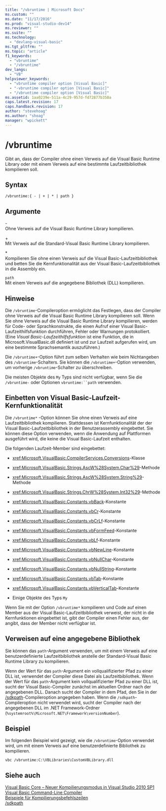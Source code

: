 ```yaml
---
title: "/vbruntime | Microsoft Docs"
ms.custom: ""
ms.date: "11/17/2016"
ms.prod: "visual-studio-dev14"
ms.reviewer: ""
ms.suite: ""
ms.technology: 
  - "devlang-visual-basic"
ms.tgt_pltfrm: ""
ms.topic: "article"
f1_keywords: 
  - "vbruntime"
  - "/vbruntime"
dev_langs: 
  - "VB"
helpviewer_keywords: 
  - "vbruntime compiler option [Visual Basic]"
  - "-vbruntime compiler option [Visual Basic]"
  - "/vbruntime compiler option [Visual Basic]"
ms.assetid: 1aa0239e-511a-4c29-957d-fd72877b350a
caps.latest.revision: 17
caps.handback.revision: 17
author: "stevehoag"
ms.author: "shoag"
manager: "wpickett"
---
```

# /vbruntime
Gibt an, dass der Compiler ohne einen Verweis auf die Visual Basic Runtime Library oder mit einem Verweis auf eine bestimmte Laufzeitbibliothek kompilieren soll.  
  
## Syntax  
  
```  
/vbruntime:{ - | + | * | path }  
```  
  
## Argumente  
 \-  
 Ohne Verweis auf die Visual Basic Runtime Library kompilieren.  
  
 \+  
 Mit Verweis auf die Standard\-Visual Basic Runtime Library kompilieren.  
  
 \*  
 Kompilieren Sie ohne einen Verweis auf die Visual Basic\-Laufzeitbibliothek und betten Sie die Kernfunktionalität aus der Visual Basic\-Laufzeitbibliothek in die Assembly ein.  
  
 `path`  
 Mit einem Verweis auf die angegebene Bibliothek \(DLL\) kompilieren.  
  
## Hinweise  
 Die `/vbruntime`\-Compileroption ermöglicht das Festlegen, dass der Compiler ohne Verweis auf die Visual Basic Runtime Library kompilieren soll.  Wenn Sie ohne Verweis auf die Visual Basic Runtime Library kompilieren, werden für Code\- oder Sprachkonstrukte, die einen Aufruf einer Visual Basic\-Laufzeithilfsfunktion durchführen, Fehler oder Warnungen protokolliert.  \(Eine *Visual Basic\-Laufzeithilfsfunktion* ist eine Funktion, die in Microsoft.VisualBasic.dll definiert ist und zur Laufzeit aufgerufen wird, um eine bestimmte Sprachsemantik auszuführen.\)  
  
 Die `/vbruntime+`\-Option führt zum selben Verhalten wie beim Nichtangeben des `/vbruntime`\-Schalters.  Sie können die `/vbruntime+`\-Option verwenden, um vorherige `/vbruntime`\-Schalter zu überschreiben.  
  
 Die meisten Objekte des `My` Typs sind nicht verfügbar, wenn Sie die `/vbruntime-` oder Optionen `vbruntime:``path` verwenden.  
  
## Einbetten von Visual Basic\-Laufzeit\-Kernfunktionalität  
 Die `/vbruntime*` \-Option können Sie ohne einen Verweis auf eine Laufzeitbibliothek kompilieren.  Stattdessen ist Kernfunktionalität der der Visual Basic\-Laufzeitbibliothek in der Benutzerassembly eingebettet.  Sie können diese Option verwenden, wenn die Anwendung auf Plattformen ausgeführt wird, die keine die Visual Basic\-Laufzeit enthalten.  
  
 Die folgenden Laufzeit\-Member sind eingebettet:  
  
-   <xref:Microsoft.VisualBasic.CompilerServices.Conversions>\-Klasse  
  
-   <xref:Microsoft.VisualBasic.Strings.AscW%28System.Char%29>\-Methode  
  
-   <xref:Microsoft.VisualBasic.Strings.AscW%28System.String%29>\-Methode  
  
-   <xref:Microsoft.VisualBasic.Strings.ChrW%28System.Int32%29>\-Methode  
  
-   <xref:Microsoft.VisualBasic.Constants.vbBack>\-Konstante  
  
-   <xref:Microsoft.VisualBasic.Constants.vbCr>\-Konstante  
  
-   <xref:Microsoft.VisualBasic.Constants.vbCrLf>\-Konstante  
  
-   <xref:Microsoft.VisualBasic.Constants.vbFormFeed>\-Konstante  
  
-   <xref:Microsoft.VisualBasic.Constants.vbLf>\-Konstante  
  
-   <xref:Microsoft.VisualBasic.Constants.vbNewLine>\-Konstante  
  
-   <xref:Microsoft.VisualBasic.Constants.vbNullChar>\-Konstante  
  
-   <xref:Microsoft.VisualBasic.Constants.vbNullString>\-Konstante  
  
-   <xref:Microsoft.VisualBasic.Constants.vbTab>\-Konstante  
  
-   <xref:Microsoft.VisualBasic.Constants.vbVerticalTab>\-Konstante  
  
-   Einige Objekte des Typs `My`  
  
 Wenn Sie mit der Option `/vbruntime*` kompilieren und Code auf einen Member aus der Visual Basic\-Laufzeitbibliothek verweist, der nicht in die Kernfunktionen eingebettet ist, gibt der Compiler einen Fehler aus, der angibt, dass der Member nicht verfügbar ist.  
  
## Verweisen auf eine angegebene Bibliothek  
 Sie können das `path`\-Argument verwenden, um mit einem Verweis auf eine benutzerdefinierte Laufzeitbibliothek anstelle der Standard\-Visual Basic Runtime Library zu kompilieren.  
  
 Wenn der Wert für das `path`\-Argument ein vollqualifizierter Pfad zu einer DLL ist, verwendet der Compiler diese Datei als Laufzeitbibliothek.  Wenn der Wert für das `path`\-Argument kein vollqualifizierter Pfad zu einer DLL ist, sucht der Visual Basic\-Compiler zunächst im aktuellen Ordner nach der angegebenen DLL.  Danach sucht der Compiler in dem Pfad, den Sie in der [\/sdkpath](../../../visual-basic/reference/command-line-compiler/sdkpath.md)\-Compileroption angegeben haben.  Wenn die `/sdkpath`\-Compileroption nicht verwendet wird, sucht der Compiler nach der angegebenen DLL im .NET Framework\-Ordner \(`%systemroot%\Microsoft.NET\Framework\versionNumber`\).  
  
## Beispiel  
 Im folgenden Beispiel wird gezeigt, wie die `/vbruntime`\-Option verwendet wird, um mit einem Verweis auf eine benutzerdefinierte Bibliothek zu kompilieren.  
  
```  
vbc /vbruntime:C:\VBLibraries\CustomVBLibrary.dll  
```  
  
## Siehe auch  
 [Visual Basic Core – Neuer Kompilierungsmodus in Visual Studio 2010 SP1](http://blogs.msdn.com/b/vbteam/archive/2011/01/10/vb-core-new-compilation-mode-in-visual-studio-2010-sp1.aspx)   
 [Visual Basic Command\-Line Compiler](../../../visual-basic/reference/command-line-compiler/index.md)   
 [Beispiele für Kompilierungsbefehlszeilen](../../../visual-basic/reference/command-line-compiler/sample-compilation-command-lines.md)   
 [\/sdkpath](../../../visual-basic/reference/command-line-compiler/sdkpath.md)